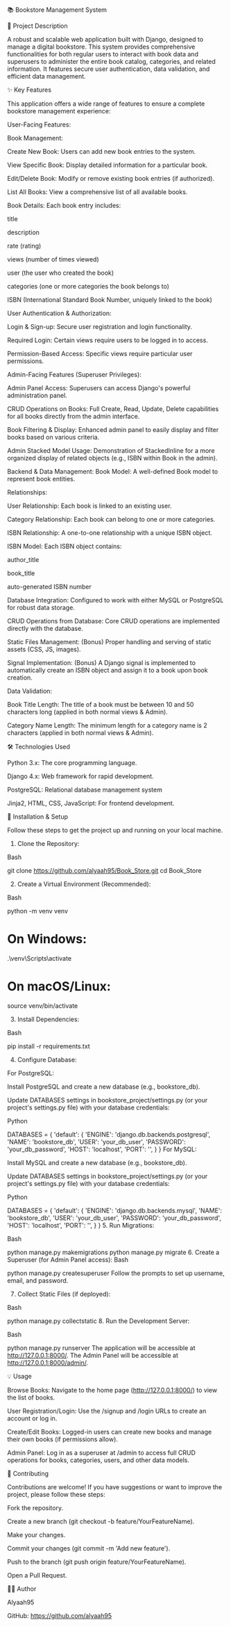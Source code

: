 📚 Bookstore Management System

📝 Project Description

A robust and scalable web application built with Django, designed to manage a digital bookstore. This system provides comprehensive functionalities for both regular users to interact with book data and superusers to administer the entire book catalog, categories, and related information. It features secure user authentication, data validation, and efficient data management.

✨ Key Features

This application offers a wide range of features to ensure a complete bookstore management experience:

User-Facing Features:

Book Management:


Create New Book: Users can add new book entries to the system.

View Specific Book: Display detailed information for a particular book.

Edit/Delete Book: Modify or remove existing book entries (if authorized).

List All Books: View a comprehensive list of all available books.

Book Details: Each book entry includes:


title

description

rate (rating)

views (number of times viewed)

user (the user who created the book)

categories (one or more categories the book belongs to)

ISBN (International Standard Book Number, uniquely linked to the book)

User Authentication & Authorization:


Login & Sign-up: Secure user registration and login functionality.

Required Login: Certain views require users to be logged in to access.

Permission-Based Access: Specific views require particular user permissions.

Admin-Facing Features (Superuser Privileges):

Admin Panel Access: Superusers can access Django's powerful administration panel.

CRUD Operations on Books: Full Create, Read, Update, Delete capabilities for all books directly from the admin interface.

Book Filtering & Display: Enhanced admin panel to easily display and filter books based on various criteria.

Admin Stacked Model Usage: Demonstration of StackedInline for a more organized display of related objects (e.g., ISBN within Book in the admin).

Backend & Data Management:
Book Model: A well-defined Book model to represent book entities.

Relationships:

User Relationship: Each book is linked to an existing user.

Category Relationship: Each book can belong to one or more categories.

ISBN Relationship: A one-to-one relationship with a unique ISBN object.

ISBN Model: Each ISBN object contains:

author_title

book_title

auto-generated ISBN number

Database Integration: Configured to work with either MySQL or PostgreSQL for robust data storage.

CRUD Operations from Database: Core CRUD operations are implemented directly with the database.

Static Files Management: (Bonus) Proper handling and serving of static assets (CSS, JS, images).

Signal Implementation: (Bonus) A Django signal is implemented to automatically create an ISBN object and assign it to a book upon book creation.

Data Validation:

Book Title Length: The title of a book must be between 10 and 50 characters long (applied in both normal views & Admin).

Category Name Length: The minimum length for a category name is 2 characters (applied in both normal views & Admin).

🛠️ Technologies Used

Python 3.x: The core programming language.

Django 4.x: Web framework for rapid development.

PostgreSQL: Relational database management system 

Jinja2, HTML, CSS, JavaScript: For frontend development.

🚀 Installation & Setup

Follow these steps to get the project up and running on your local machine.

1. Clone the Repository:
   
Bash

git clone https://github.com/alyaah95/Book_Store.git
cd Book_Store

2. Create a Virtual Environment (Recommended):

Bash

python -m venv venv
# On Windows:
.\venv\Scripts\activate
# On macOS/Linux:
source venv/bin/activate

3. Install Dependencies:
   
Bash

pip install -r requirements.txt

4. Configure Database:
   
For PostgreSQL:


Install PostgreSQL and create a new database (e.g., bookstore_db).

Update DATABASES settings in bookstore_project/settings.py (or your project's settings.py file) with your database credentials:

Python

DATABASES = {
    'default': {
        'ENGINE': 'django.db.backends.postgresql',
        'NAME': 'bookstore_db',
        'USER': 'your_db_user',
        'PASSWORD': 'your_db_password',
        'HOST': 'localhost',
        'PORT': '',
    }
}
For MySQL:


Install MySQL and create a new database (e.g., bookstore_db).

Update DATABASES settings in bookstore_project/settings.py (or your project's settings.py file) with your database credentials:

Python

DATABASES = {
    'default': {
        'ENGINE': 'django.db.backends.mysql',
        'NAME': 'bookstore_db',
        'USER': 'your_db_user',
        'PASSWORD': 'your_db_password',
        'HOST': 'localhost',
        'PORT': '',
    }
}
5. Run Migrations:

Bash

python manage.py makemigrations
python manage.py migrate
6. Create a Superuser (for Admin Panel access):
Bash

python manage.py createsuperuser
Follow the prompts to set up username, email, and password.

7. Collect Static Files (if deployed):
   
Bash

python manage.py collectstatic
8. Run the Development Server:

Bash

python manage.py runserver
The application will be accessible at http://127.0.0.1:8000/.
The Admin Panel will be accessible at http://127.0.0.1:8000/admin/.

💡 Usage

Browse Books: Navigate to the home page (http://127.0.0.1:8000/) to view the list of books.

User Registration/Login: Use the /signup and /login URLs to create an account or log in.

Create/Edit Books: Logged-in users can create new books and manage their own books (if permissions allow).

Admin Panel: Log in as a superuser at /admin to access full CRUD operations for books, categories, users, and other data models.

🤝 Contributing

Contributions are welcome! If you have suggestions or want to improve the project, please follow these steps:

Fork the repository.

Create a new branch (git checkout -b feature/YourFeatureName).

Make your changes.

Commit your changes (git commit -m 'Add new feature').

Push to the branch (git push origin feature/YourFeatureName).

Open a Pull Request.


🧑‍💻 Author

Alyaah95

GitHub: https://github.com/alyaah95

